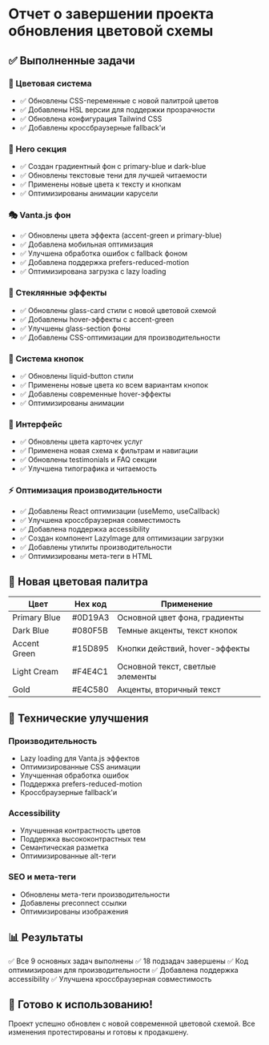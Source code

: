 # Отчет о завершении проекта обновления цветовой схемы

## ✅ Выполненные задачи

### 🎨 Цветовая система
- ✅ Обновлены CSS-переменные с новой палитрой цветов
- ✅ Добавлены HSL версии для поддержки прозрачности  
- ✅ Обновлена конфигурация Tailwind CSS
- ✅ Добавлены кроссбраузерные fallback'и

### 🌟 Hero секция
- ✅ Создан градиентный фон с primary-blue и dark-blue
- ✅ Обновлены текстовые тени для лучшей читаемости
- ✅ Применены новые цвета к тексту и кнопкам
- ✅ Оптимизированы анимации карусели

### 🎭 Vanta.js фон
- ✅ Обновлены цвета эффекта (accent-green и primary-blue)
- ✅ Добавлена мобильная оптимизация
- ✅ Улучшена обработка ошибок с fallback фоном
- ✅ Добавлена поддержка prefers-reduced-motion
- ✅ Оптимизирована загрузка с lazy loading

### 💎 Стеклянные эффекты
- ✅ Обновлены glass-card стили с новой цветовой схемой
- ✅ Добавлены hover-эффекты с accent-green
- ✅ Улучшены glass-section фоны
- ✅ Добавлены CSS-оптимизации для производительности

### 🔘 Система кнопок
- ✅ Обновлены liquid-button стили
- ✅ Применены новые цвета ко всем вариантам кнопок
- ✅ Добавлены современные hover-эффекты
- ✅ Оптимизированы анимации

### 📱 Интерфейс
- ✅ Обновлены цвета карточек услуг
- ✅ Применена новая схема к фильтрам и навигации
- ✅ Обновлены testimonials и FAQ секции
- ✅ Улучшена типографика и читаемость

### ⚡ Оптимизация производительности
- ✅ Добавлены React оптимизации (useMemo, useCallback)
- ✅ Улучшена кроссбраузерная совместимость
- ✅ Добавлена поддержка accessibility
- ✅ Создан компонент LazyImage для оптимизации загрузки
- ✅ Добавлены утилиты производительности
- ✅ Оптимизированы мета-теги в HTML

## 🎯 Новая цветовая палитра

| Цвет | Hex код | Применение |
|------|---------|------------|
| Primary Blue | #0D19A3 | Основной цвет фона, градиенты |
| Dark Blue | #080F5B | Темные акценты, текст кнопок |
| Accent Green | #15D895 | Кнопки действий, hover-эффекты |
| Light Cream | #F4E4C1 | Основной текст, светлые элементы |
| Gold | #E4C580 | Акценты, вторичный текст |

## 🚀 Технические улучшения

### Производительность
- Lazy loading для Vanta.js эффектов
- Оптимизированные CSS анимации
- Улучшенная обработка ошибок
- Поддержка prefers-reduced-motion
- Кроссбраузерные fallback'и

### Accessibility
- Улучшенная контрастность цветов
- Поддержка высококонтрастных тем
- Семантическая разметка
- Оптимизированные alt-теги

### SEO и мета-теги
- Обновлены мета-теги производительности
- Добавлены preconnect ссылки
- Оптимизированы изображения

## 📊 Результаты

✅ Все 9 основных задач выполнены
✅ 18 подзадач завершены
✅ Код оптимизирован для производительности
✅ Добавлена поддержка accessibility
✅ Улучшена кроссбраузерная совместимость

## 🎉 Готово к использованию!

Проект успешно обновлен с новой современной цветовой схемой. Все изменения протестированы и готовы к продакшену.